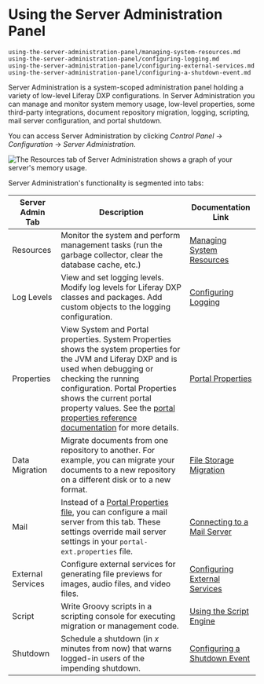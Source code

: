 # Using the Server Administration Panel

```{toctree}
using-the-server-administration-panel/managing-system-resources.md
using-the-server-administration-panel/configuring-logging.md
using-the-server-administration-panel/configuring-external-services.md
using-the-server-administration-panel/configuring-a-shutdown-event.md
```

Server Administration is a system-scoped administration panel holding a variety of low-level Liferay DXP configurations. In Server Administration you can manage and monitor system memory usage, low-level properties, some third-party integrations, document repository migration, logging, scripting, mail server configuration, and portal shutdown.

You can access Server Administration by clicking *Control Panel* &rarr; *Configuration* &rarr; *Server Administration*.

![The Resources tab of Server Administration shows a graph of your server's memory usage.](using-the-server-administration-panel/images/01.png)

Server Administration's functionality is segmented into tabs:

| Server Admin Tab   | Description                     | Documentation Link       |
| ------------------ | ------------------------------- | ------------------------ |
| Resources          | Monitor the system and perform management tasks (run the garbage collector, clear the database cache, etc.) | [Managing System Resources](./using-the-server-administration-panel/managing-system-resources.md) |
| Log Levels         | View and set logging levels. Modify log levels for Liferay DXP classes and packages. Add custom objects to the logging configuration. | [Configuring Logging](./using-the-server-administration-panel/configuring-logging.md) |
| Properties         | View System and Portal properties. System Properties shows the system properties for the JVM and Liferay DXP and is used when debugging or checking the running configuration. Portal Properties shows the current portal property values. See the [portal properties reference documentation](https://learn.liferay.com/reference/latest/en/dxp/propertiesdoc/portal.properties.html) for more details. | [Portal Properties](../installation-and-upgrades/reference/portal-properties.md) |
| Data Migration     | Migrate documents from one repository to another. For example, you can migrate your documents to a new repository on a different disk or to a new format. |  [File Storage Migration](file-storage/file-store-migration.md) |
| Mail               | Instead of a [Portal Properties file](../installation-and-upgrades/setting-up-liferay/configuring-mail/alternative-email-configuration-methods.md#configuring-the-built-in-mail-session-using-portal-properties), you can configure a mail server from this tab. These settings override mail server settings in your `portal-ext.properties` file. | [Connecting to a Mail Server](../installation-and-upgrades/setting-up-liferay/configuring-mail/connecting-to-a-mail-server.md) |
| External Services  | Configure external services for generating file previews for images, audio files, and video files. | [Configuring External Services](./using-the-server-administration-panel/configuring-external-services.md) |
| Script             | Write Groovy scripts in a scripting console for executing migration or management code. | [Using the Script Engine](./using-the-script-engine/using-the-script-engine.md) |
| Shutdown           | Schedule a shutdown (in _x_ minutes from now) that warns logged-in users of the impending shutdown. | [Configuring a Shutdown Event](./using-the-server-administration-panel/configuring-a-shutdown-event.md) |